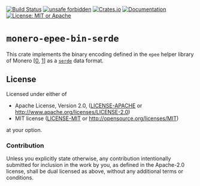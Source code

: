 [![Build Status](https://img.shields.io/github/actions/workflow/status/comit-network/monero-epee-bin-serde/ci.yml?branch=main)](https://github.com/comit-network/monero-epee-bin-serde/actions/workflows/ci.yml)
[![unsafe forbidden](https://img.shields.io/badge/unsafe-forbidden-success.svg)](https://github.com/rust-secure-code/safety-dance/)
[![Crates.io](https://img.shields.io/crates/v/monero-epee-bin-serde.svg)](https://crates.io/crates/monero-epee-bin-serde)
[![Documentation](https://docs.rs/monero-epee-bin-serde/badge.svg)](https://docs.rs/monero-epee-bin-serde)
[![License: MIT or Apache](https://img.shields.io/badge/License-MIT%20or%20Apache%202.0-yellow.svg)](./COPYRIGHT)

# `monero-epee-bin-serde`

This crate implements the binary encoding defined in the `epee` helper library of Monero [[0], [1]] as a [`serde`](https://docs.rs/serde) data format.

[0]: https://github.com/monero-project/monero/blob/0a1ddc2eff854f3e932203a95b65a9f1efd60eef/contrib/epee/include/storages/portable_storage_from_bin.h
[1]: https://github.com/monero-project/monero/blob/0a1ddc2eff854f3e932203a95b65a9f1efd60eef/contrib/epee/include/storages/portable_storage_to_bin.h

## License

Licensed under either of

- Apache License, Version 2.0, ([LICENSE-APACHE](LICENSE-APACHE) or
  http://www.apache.org/licenses/LICENSE-2.0)
- MIT license ([LICENSE-MIT](LICENSE-MIT) or http://opensource.org/licenses/MIT)

at your option.

### Contribution

Unless you explicitly state otherwise, any contribution intentionally
submitted for inclusion in the work by you, as defined in the Apache-2.0
license, shall be dual licensed as above, without any additional terms or
conditions.
